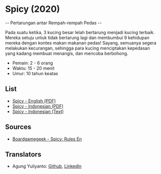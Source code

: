 Spicy (2020)
=====================================================
-- Pertarungan antar Rempah-rempah Pedas --

Pada suatu ketika, 3 kucing besar lelah bertarung menjadi kucing terbaik. Mereka setuju untuk tidak bertarung lagi dan membumbui 9 kehidupan mereka dengan kontes makan makanan pedas! Sayang, semuanya segera melakukan kecurangan, sehingga para kucing menciptakan kepedasan yang kadang membuat menangis, dan mencoba berbohong.

* Pemain: 2 - 6 orang
* Waktu: 15 - 20 menit
* Umur: 10 tahun keatas


## List
* [Spicy - English (PDF)](spicy-rules-en.pdf)
* [Spicy - Indonesian (PDF)](spicy-rules-id.pdf)
* [Spicy - Indonesian (Text)](spicy-rules-id.txt)


## Sources
* [Boardgamegeek - Spicy: Rules En](https://boardgamegeek.com/filepage/196701/spicy-rules-en)


## Translators
* Agung Yuliyanto: [Github](https://github.com/agung96tm), [LinkedIn](https://www.linkedin.com/in/agung96tm/)
